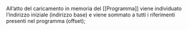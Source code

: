All’atto del caricamento in memoria del [[Programma]] viene individuato l’indirizzo iniziale (indirizzo base) e viene sommato a tutti i riferimenti presenti nel programma (offset); 